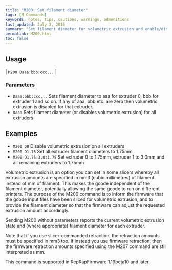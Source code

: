 ```yaml
---
title: "M200: Set filament diameter" 
tags: [M-Commands]
keywords: notes, tips, cautions, warnings, admonitions
last_updated: July 3, 2016
summary: "Set filament diameter for volumetric extrusion and enable/disable volumetric extrusion"
permalink: M200.html
toc: false
---
```



## Usage ##

| `M200 Daaa:bbb:ccc...` |

### Parameters ###

+ `Daaa:bbb:ccc...` Sets filament diameter to aaa for extruder 0, bbb for extruder 1 and so on. If any of aaa, bbb etc. are zero then volumetric extrusion is disabled for that extruder.
+ `Daaa` Sets filament diameter (or disables volumetric extrusion) for all extruders

## Examples ##

+ `M200 D0` Disable volumetric extrusion on all extruders
+ `M200 D1.75` Set all extruder filament diameters to 1.75mm
+ `M200 D1.75:3.0:1.75` Set extruder 0 to 1.75mm, extruder 1 to 3.0mm and all remaining extruders to 1.75mm

Volumetric extrusion is an option you can set in some slicers whereby all extrusion amounts are specified in mm3 (cubic millimetres) of filament instead of mm of filament. This makes the gcode independent of the filament diameter, potentially allowing the same gcode to run on different printers. The purpose of the M200 command is to inform the firmware that the gcode input files have been sliced for volumetric extrusion, and to provide the filament diameter so that the firmware can adjust the requested extrusion amount accordingly.

Sending M200 without parameters reports the current volumetric extrusion state and (where appropriate) filament diameter for each extruder.

Note that if you use slicer-commanded retraction, the retraction amounts must be specified in mm3 too. If instead you use firmware retraction, then the firmware retraction amounts specified using the M207 command are still interpreted as mm.

This command is supported in RepRapFirmware 1.19beta10 and later.
